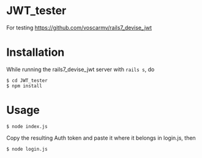 # JWT_tester

For testing https://github.com/voscarmv/rails7_devise_jwt

# Installation

While running the rails7_devise_jwt server with `rails s`, do

```
$ cd JWT_tester
$ npm install
```

# Usage

```
$ node index.js
```
Copy the resulting Auth token and paste it where it belongs in login.js, then

```
$ node login.js
```
